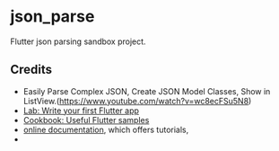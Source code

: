 # json_parse

Flutter json parsing sandbox project.

## Credits
- Easily Parse Complex JSON, Create JSON Model Classes, Show in ListView.(https://www.youtube.com/watch?v=wc8ecFSu5N8)
- [Lab: Write your first Flutter app](https://flutter.dev/docs/get-started/codelab)
- [Cookbook: Useful Flutter samples](https://flutter.dev/docs/cookbook)
- [online documentation](https://flutter.dev/docs), which offers tutorials,
- 